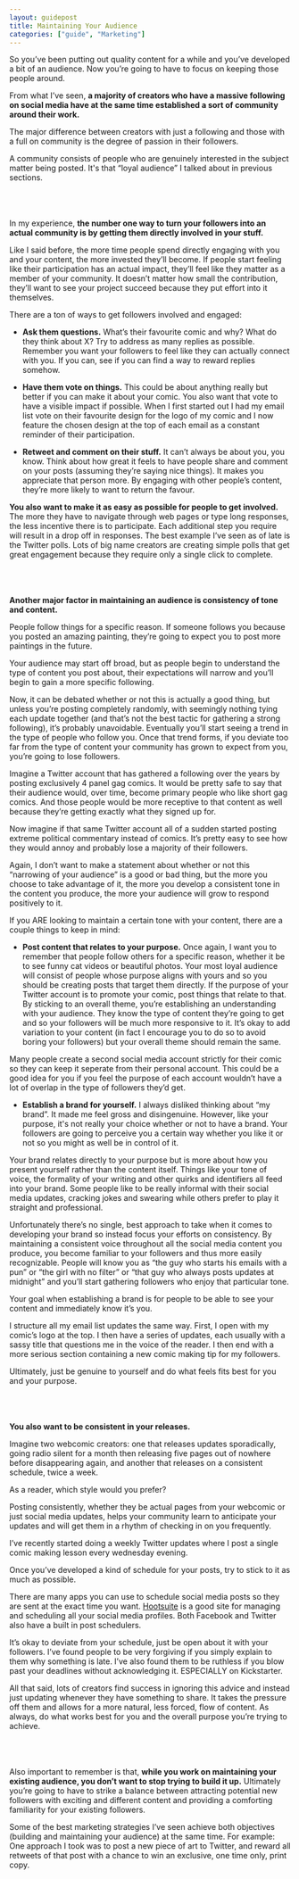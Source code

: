 ```yaml
---
layout: guidepost
title: Maintaining Your Audience
categories: ["guide", "Marketing"]
---
```


So you’ve been putting out quality content for a while and you’ve developed a bit of an audience. Now you’re going to have to focus on keeping those people around.

From what I’ve seen, **a majority of creators who have a massive following on social media have at the same time established a sort of community around their work.**

The major difference between creators with just a following and those with a full on community is the degree of passion in their followers.

A community consists of people who are genuinely interested in the subject matter being posted. It's that “loyal audience” I talked about in previous sections.

<br><br><br>
In my experience, **the number one way to turn your followers into an actual community is by getting them directly involved in your stuff.**

Like I said before, the more time people spend directly engaging with you and your content, the more invested they’ll become. If people start feeling like their participation has an actual impact, they’ll feel like they matter as a member of your community. It doesn’t matter how small the contribution, they’ll want to see your project succeed because they put effort into it themselves.

There are a ton of ways to get followers involved and engaged:

- **Ask them questions.** What’s their favourite comic and why? What do they think about X? Try to address as many replies as possible. Remember you want your followers to feel like they can actually connect with you. If you can, see if you can find a way to reward replies somehow.

- **Have them vote on things.** This could be about anything really but better if you can make it about your comic. You also want that vote to have a visible impact if possible. When I first started out I had my email list vote on their favourite design for the logo of my comic and I now feature the chosen design at the top of each email as a constant reminder of their participation.

- **Retweet and comment on their stuff.** It can’t always be about you, you know. Think about how great it feels to have people share and comment on your posts (assuming they’re saying nice things). It makes you appreciate that person more. By engaging with other people’s content, they’re more likely to want to return the favour.

**You also want to make it as easy as possible for people to get involved.** The more they have to navigate through web pages or type long responses, the less incentive there is to participate. Each additional step you require will result in a drop off in responses. The best example I’ve seen as of late is the Twitter polls. Lots of big name creators are creating simple polls that get great engagement because they require only a single click to complete.

<br><br><br>
**Another major factor in maintaining an audience is consistency of tone and content.**

People follow things for a specific reason. If someone follows you because you posted an amazing painting, they’re going to expect you to post more paintings in the future.

Your audience may start off broad, but as people begin to understand the type of content you post about, their expectations will narrow and you’ll begin to gain a more specific following.

Now, it can be debated whether or not this is actually a good thing, but unless you’re posting completely randomly, with seemingly nothing tying each update together (and that’s not the best tactic for gathering a strong following), it’s probably unavoidable. Eventually you’ll start seeing a trend in the type of people who follow you. Once that trend forms, if you deviate too far from the type of content your community has grown to expect from you, you’re going to lose followers.

Imagine a Twitter account that has gathered a following over the years by posting exclusively 4 panel gag comics. It would be pretty safe to say that their audience would, over time, become primary people who like short gag comics. And those people would be more receptive to that content as well because they’re getting exactly what they signed up for. 

Now imagine if that same Twitter account all of a sudden started posting extreme political commentary instead of comics. It’s pretty easy to see how they would annoy and probably lose a majority of their followers.

Again, I don’t want to make a statement about whether or not this “narrowing of your audience” is a good or bad thing, but the more you choose to take advantage of it, the more you develop a consistent tone in the content you produce, the more your audience will grow to respond positively to it.

If you ARE looking to maintain a certain tone with your content, there are a couple things to keep in mind:

- **Post content that relates to your purpose.** Once again, I want you to remember that people follow others for a specific reason, whether it be to see funny cat videos or beautiful photos. Your most loyal audience will consist of people whose purpose aligns with yours and so you should be creating posts that target them directly. If the purpose of your Twitter account is to promote your comic, post things that relate to that. By sticking to an overall theme, you’re establishing an understanding with your audience. They know the type of content they’re going to get and so your followers will be much more responsive to it. It’s okay to add variation to your content (in fact I encourage you to do so to avoid boring your followers) but your overall theme should remain the same.

Many people create a second social media account strictly for their comic so they can keep it seperate from their personal account. This could be a good idea for you if you feel the purpose of each account wouldn’t have a lot of overlap in the type of followers they’d get.

- **Establish a brand for yourself.** I always disliked thinking about “my brand”. It made me feel gross and disingenuine. However, like your purpose, it's not really your choice whether or not to have a brand. Your followers are going to perceive you a certain way whether you like it or not so you might as well be in control of it.

Your brand relates directly to your purpose but is more about how you present yourself rather than the content itself. Things like your tone of voice, the formality of your writing and other quirks and identifiers all feed into your brand. Some people like to be really informal with their social media updates, cracking jokes and swearing while others prefer to play it straight and professional.

Unfortunately there’s no single, best approach to take when it comes to developing your brand so instead focus your efforts on consistency. By maintaining a consistent voice throughout all the social media content you produce, you become familiar to your followers and thus more easily recognizable. People will know you as “the guy who starts his emails with a pun” or “the girl with no filter” or “that guy who always posts updates at midnight” and you’ll start gathering followers who enjoy that particular tone.

Your goal when establishing a brand is for people to be able to see your content and immediately know it’s you.

I structure all my email list updates the same way. First, I open with my comic’s logo at the top. I then have a series of updates, each usually with a sassy title that questions me in the voice of the reader. I then end with a more serious section containing a new comic making tip for my followers.

Ultimately, just be genuine to yourself and do what feels fits best for you and your purpose.

<br><br><br>
**You also want to be consistent in your releases.**

Imagine two webcomic creators: one that releases updates sporadically, going radio silent for a month then releasing five pages out of nowhere before disappearing again, and another that releases on a consistent schedule, twice a week.

As a reader, which style would you prefer?

Posting consistently, whether they be actual pages from your webcomic or just social media updates, helps your community learn to anticipate your updates and will get them in a rhythm of checking in on you frequently.

I’ve recently started doing a weekly Twitter updates where I post a single comic making lesson every wednesday evening.

Once you’ve developed a kind of schedule for your posts, try to stick to it as much as possible.

There are many apps you can use to schedule social media posts so they are sent at the exact time you want. [Hootsuite](https://hootsuite.com/) is a good site for managing and scheduling all your social media profiles. Both Facebook and Twitter also have a built in post schedulers.

It’s okay to deviate from your schedule, just be open about it with your followers. I’ve found people to be very forgiving if you simply explain to them why something is late. I’ve also found them to be ruthless if you blow past your deadlines without acknowledging it. ESPECIALLY on Kickstarter.

All that said, lots of creators find success in ignoring this advice and instead just updating whenever they have something to share. It takes the pressure off them and allows for a more natural, less forced, flow of content. As always, do what works best for you and the overall purpose you’re trying to achieve.

<br><br><br>
Also important to remember is that, **while you work on maintaining your existing audience, you don’t want to stop trying to build it up.** Ultimately you’re going to have to strike a balance between attracting potential new followers with exciting and different content and providing a comforting familiarity for your existing followers.

Some of the best marketing strategies I’ve seen achieve both objectives (building and maintaining your audience) at the same time. For example: One approach I took was to post a new piece of art to Twitter, and reward all retweets of that post with a chance to win an exclusive, one time only, print copy.
